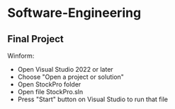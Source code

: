 # Software-Engineering
## Final Project
Winform:
* Open Visual Studio 2022 or later
* Choose "Open a project or solution"
* Open StockPro folder
* Open file StockPro.sln
* Press "Start" button on Visual Studio to run that file
